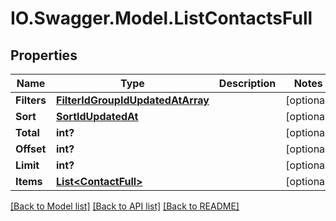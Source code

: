 # IO.Swagger.Model.ListContactsFull
## Properties

Name | Type | Description | Notes
------------ | ------------- | ------------- | -------------
**Filters** | [**FilterIdGroupIdUpdatedAtArray**](FilterIdGroupIdUpdatedAtArray.md) |  | [optional] 
**Sort** | [**SortIdUpdatedAt**](SortIdUpdatedAt.md) |  | [optional] 
**Total** | **int?** |  | [optional] 
**Offset** | **int?** |  | [optional] 
**Limit** | **int?** |  | [optional] 
**Items** | [**List&lt;ContactFull&gt;**](ContactFull.md) |  | [optional] 

[[Back to Model list]](../README.md#documentation-for-models) [[Back to API list]](../README.md#documentation-for-api-endpoints) [[Back to README]](../README.md)

